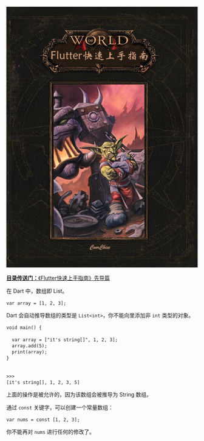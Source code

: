 [![](https://raw.githubusercontent.com/chenBingX/img/master/Flutter/Flutter快速上手指南封面2.JPG)](https://juejin.im/post/5c8f8e62e51d456a0f23d0fe)

[**目录传送门：**《Flutter快速上手指南》先导篇](https://juejin.im/post/5c8f8e62e51d456a0f23d0fe)

在 Dart 中，数组即 List。

```
var array = [1, 2, 3];
```

Dart 会自动推导数组的类型是 `List<int>`，你不能向里添加非 `int` 类型的对象。

```
void main() {

  var array = ["it's string[]", 1, 2, 3];
  array.add(5);
  print(array);
}


>>>
[it's string[], 1, 2, 3, 5]
```

上面的操作是被允许的，因为该数组会被推导为 String 数组。

通过 `const` 关键字，可以创建一个常量数组：

```
var nums = const [1, 2, 3];
```

你不能再对 `nums` 进行任何的修改了。